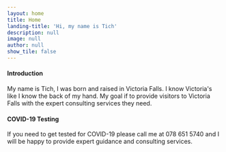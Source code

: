 ```yaml
---
layout: home
title: Home
landing-title: 'Hi, my name is Tich'
description: null
image: null
author: null
show_tile: false
---
```


#### Introduction
My name is Tich, I was born and raised in Victoria Falls. I know Victoria's like
I know the back of my hand. My goal if to provide visitors to Victoria Falls
with the expert consulting services they need. 

#### COVID-19 Testing
If you need to get tested for COVID-19 please call me at 078 651 5740 and I will
be happy to provide expert guidance and consulting services. 





